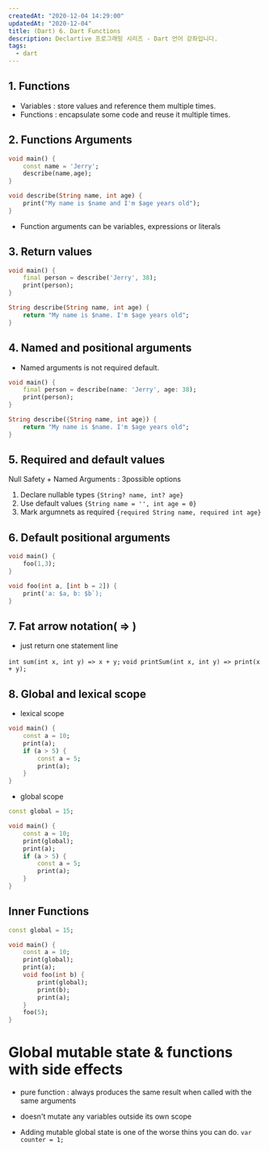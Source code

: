```yaml
---
createdAt: "2020-12-04 14:29:00"
updatedAt: "2020-12-04"
title: (Dart) 6. Dart Functions
description: Declartive 프로그래밍 시리즈 - Dart 언어 강좌입니다.
tags:
  - dart
---
```


## 1. Functions

- Variables : store values and reference them multiple times.
- Functions : encapsulate some code and reuse it multiple times.

## 2. Functions Arguments

```dart
void main() {
    const name = 'Jerry';
    describe(name,age);
}

void describe(String name, int age) {
    print("My name is $name and I'm $age years old");
}
```

- Function arguments can be variables, expressions or literals

## 3. Return values

```dart
void main() {
    final person = describe('Jerry', 38);
    print(person);
}

String describe(String name, int age) {
    return "My name is $name. I'm $age years old";
}
```

## 4. Named and positional arguments

- Named arguments is not required default.

```dart
void main() {
    final person = describe(name: 'Jerry', age: 38);
    print(person);
}

String describe({String name, int age}) {
    return "My name is $name. I'm $age years old";
}
```

## 5. Required and default values

Null Safety + Named Arguments : 3possible options

1.  Declare nullable types
    `{String? name, int? age}`
2.  Use default values
    `{String name = '', int age = 0}`
3.  Mark argumnets as required
    `{required String name, required int age}`

## 6. Default positional arguments

```dart
void main() {
    foo(1,3);
}

void foo(int a, [int b = 2]) {
    print('a: $a, b: $b`);
}
```

## 7. Fat arrow notation( => )

- just return one statement line

`int sum(int x, int y) => x + y;`
`void printSum(int x, int y) => print(x + y);`

## 8. Global and lexical scope

- lexical scope

```dart
void main() {
    const a = 10;
    print(a);
    if (a > 5) {
        const a = 5;
        print(a);
    }
}
```

- global scope

```dart
const global = 15;

void main() {
    const a = 10;
    print(global);
    print(a);
    if (a > 5) {
        const a = 5;
        print(a);
    }
}
```

## Inner Functions

```dart
const global = 15;

void main() {
    const a = 10;
    print(global);
    print(a);
    void foo(int b) {
        print(global);
        print(b);
        print(a);
    }
    foo(5);
}
```

# Global mutable state & functions with side effects

- pure function : always produces the same result when called with the same arguments

- doesn't mutate any variables outside its own scope

- Adding mutable global state is one of the worse thins you can do.
  `var counter = 1;`
